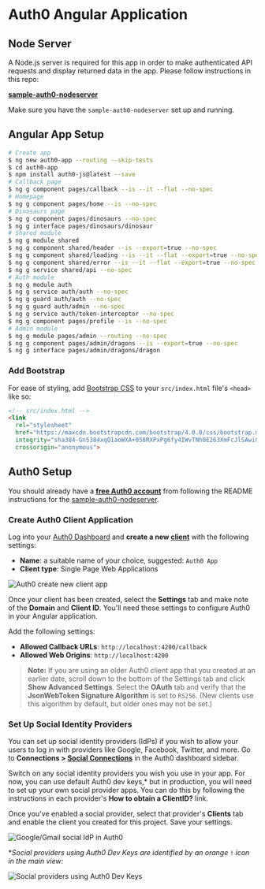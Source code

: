 # Auth0 Angular Application

## Node Server

A Node.js server is required for this app in order to make authenticated API requests and display returned data in the app. Please follow instructions in this repo:

**[sample-auth0-nodeserver](https://github.com/kmaida/sample-auth0-nodeserver)**

Make sure you have the `sample-auth0-nodeserver` set up and running.

## Angular App Setup

```bash
# Create app
$ ng new auth0-app --routing --skip-tests
$ cd auth0-app
$ npm install auth0-js@latest --save
# Callback page
$ ng g component pages/callback --is --it --flat --no-spec
# Homepage
$ ng g component pages/home --is --no-spec
# Dinosaurs page
$ ng g component pages/dinosaurs --no-spec
$ ng g interface pages/dinosaurs/dinosaur
# Shared module
$ ng g module shared
$ ng g component shared/header --is --export=true --no-spec
$ ng g component shared/loading --is --it --flat --export=true --no-spec
$ ng g component shared/error --is --it --flat --export=true --no-spec
$ ng g service shared/api --no-spec
# Auth module
$ ng g module auth
$ ng g service auth/auth --no-spec
$ ng g guard auth/auth --no-spec
$ ng g guard auth/admin --no-spec
$ ng g service auth/token-interceptor --no-spec
$ ng g component pages/profile --is --no-spec
# Admin module
$ ng g module pages/admin --routing --no-spec
$ ng g component pages/admin/dragons --is --export=true --no-spec
$ ng g interface pages/admin/dragons/dragon
```

### Add Bootstrap

For ease of styling, add [Bootstrap CSS](https://getbootstrap.com/docs/4.0/getting-started/introduction/#css) to your `src/index.html` file's `<head>` like so:

```html
<!-- src/index.html -->
<link
  rel="stylesheet"
  href="https://maxcdn.bootstrapcdn.com/bootstrap/4.0.0/css/bootstrap.min.css"
  integrity="sha384-Gn5384xqQ1aoWXA+058RXPxPg6fy4IWvTNh0E263XmFcJlSAwiGgFAW/dAiS6JXm"
  crossorigin="anonymous">
```

## Auth0 Setup

You should already have a **[free Auth0 account](https://auth0.com/signup)** from following the README instructions for the [sample-auth0-nodeserver](https://github.com/kmaida/sample-auth0-nodeserver).

### Create Auth0 Client Application

Log into your [Auth0 Dashboard](https://manage.auth0.com) and **create a new [client](https://manage.auth0.com/#/clients)** with the following settings:

* **Name**: a suitable name of your choice, suggested: `Auth0 App`
* **Client type**: Single Page Web Applications

![Auth0 create new client app](https://cdn.auth0.com/blog/ngatl/new-client.jpg)

Once your client has been created, select the **Settings** tab and make note of the **Domain** and **Client ID**. You'll need these settings to configure Auth0 in your Angular application.

Add the following settings:

* **Allowed Callback URLs**: `http://localhost:4200/callback`
* **Allowed Web Origins**: `http://localhost:4200`

> **Note:** If you are using an older Auth0 client app that you created at an earlier date, scroll down to the bottom of the Settings tab and click **Show Advanced Settings**. Select the **OAuth** tab and verify that the **JsonWebToken Signature Algorithm** is set to `RS256`. (New clients use this algorithm by default, but older ones may not be set.)

### Set Up Social Identity Providers

You can set up social identity providers (IdPs) if you wish to allow your users to log in with providers like Google, Facebook, Twitter, and more. Go to **Connections > [Social Connections](https://manage.auth0.com/#/connections/social)** in the Auth0 dashboard sidebar.

Switch on any social identity providers you wish you use in your app. For now, you can use default Auth0 dev keys,* but in production, you will need to set up your own social provider apps. You can do this by following the instructions in each provider's **How to obtain a ClientID?** link.

Once you've enabled a social provider, select that provider's **Clients** tab and enable the client you created for this project. Save your settings.

![Google/Gmail social IdP in Auth0](https://cdn.auth0.com/blog/ngatl/google-idp.png)

*_Social providers using Auth0 Dev Keys are identified by an orange_ `!` _icon in the main view:_ 

![Social providers using Auth0 Dev Keys](https://cdn.auth0.com/blog/ngatl/idp-devkeys.png)